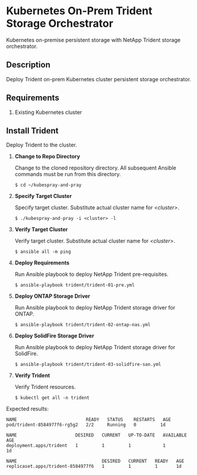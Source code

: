 # Kubernetes On-Prem Trident Storage Orchestrator #

Kubernetes on-premise persistent storage with NetApp Trident storage orchestrator.

## Description ##

Deploy Trident on-prem Kubernetes cluster persistent storage orchestrator.

## Requirements ##

1. Existing Kubernetes cluster 

## Install Trident ##

Deploy Trident to the cluster.  

1. __Change to Repo Directory__

    Change to the cloned repository directory.  All subsequent Ansible commands must be run from this directory. 

   `$ cd ~/kubespray-and-pray`  

2. __Specify Target Cluster__

   Specify target cluster. Substitute actual cluster name for _\<cluster\>_. 

   `$ ./kubespray-and-pray -i <cluster> -l`  

3. __Verify Target Cluster__

   Verify target cluster. Substitute actual cluster name for _\<cluster\>_. 

   `$ ansible all -m ping`  

4. __Deploy Requirements__

    Run Ansible playbook to deploy NetApp Trident pre-requisites.

   `$ ansible-playbook trident/trident-01-pre.yml`  

5. __Deploy ONTAP Storage Driver__

    Run Ansible playbook to deploy NetApp Trident storage driver for ONTAP.

   `$ ansible-playbook trident/trident-02-ontap-nas.yml`  

6. __Deploy SolidFire Storage Driver__

    Run Ansible playbook to deploy NetApp Trident storage driver for SolidFire.

   `$ ansible-playbook trident/trident-03-solidfire-san.yml`  

7. __Verify Trident__ 

    Verify Trident resources.

   `$ kubectl get all -n trident`

Expected results:
```
NAME                          READY   STATUS    RESTARTS   AGE
pod/trident-8584977f6-rg5g2   2/2     Running   0         1d

NAME                      DESIRED   CURRENT   UP-TO-DATE   AVAILABLE   AGE
deployment.apps/trident   1         1         1            1           1d

NAME                                DESIRED   CURRENT   READY   AGE
replicaset.apps/trident-8584977f6   1         1         1       1d
```
